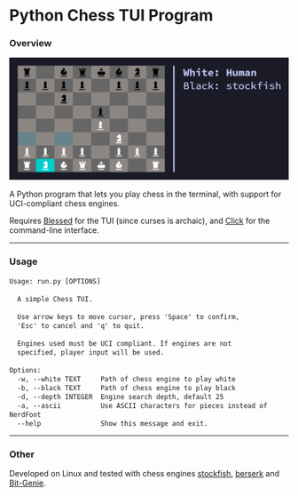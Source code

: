 # Python Chess TUI Program

### Overview

<img src="assets/images/tui_screenshot.png" width="600"/>

A Python program that lets you play chess in the terminal, with support for UCI-compliant chess engines.

Requires [Blessed](https://github.com/jquast/blessed) for the TUI (since curses is archaic), and [Click](https://github.com/pallets/click) for the command-line interface.

---

### Usage
```
Usage: run.py [OPTIONS]

  A simple Chess TUI.

  Use arrow keys to move cursor, press 'Space' to confirm,
  'Esc' to cancel and 'q' to quit.

  Engines used must be UCI compliant. If engines are not
  specified, player input will be used.

Options:
  -w, --white TEXT     Path of chess engine to play white
  -b, --black TEXT     Path of chess engine to play black
  -d, --depth INTEGER  Engine search depth, default 25
  -a, --ascii          Use ASCII characters for pieces instead of NerdFont
  --help               Show this message and exit.
```
---

### Other

Developed on Linux and tested with chess engines [stockfish](https://github.com/official-stockfish/Stockfish), [berserk](https://github.com/jhonnold/berserk) and [Bit-Genie](https://github.com/Aryan1508/Bit-Genie).

